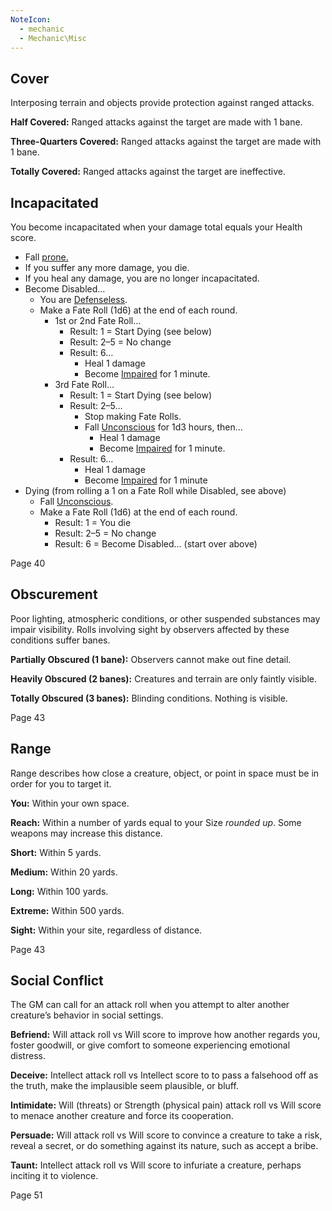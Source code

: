 ```yaml
---
NoteIcon:
  - mechanic
  - Mechanic\Misc
---
```

## Cover

Interposing terrain and objects provide protection against ranged attacks.

**Half Covered:** Ranged attacks against the target are made with 1 bane.

**Three-Quarters Covered:** Ranged attacks against the target are made with 1 bane.

**Totally Covered:** Ranged attacks against the target are ineffective.


## Incapacitated

You become incapacitated when your damage total equals your Health score.

- Fall [prone.](https://janscarton.com/sotdl/#prone)
- If you suffer any more damage, you die.
- If you heal any damage, you are no longer incapacitated.
- Become Disabled…
    - You are [Defenseless](https://janscarton.com/sotdl/#defenseless).
    - Make a Fate Roll (1d6) at the end of each round.
        - 1st or 2nd Fate Roll…
            - Result: 1 = Start Dying (see below)
            - Result: 2–5 = No change
            - Result: 6…
                - Heal 1 damage
                - Become [Impaired](https://janscarton.com/sotdl/#impared) for 1 minute.
        - 3rd Fate Roll…
            - Result: 1 = Start Dying (see below)
            - Result: 2–5…
                - Stop making Fate Rolls.
                - Fall [Unconscious](https://janscarton.com/sotdl/#unconscious) for 1d3 hours, then…
                    - Heal 1 damage
                    - Become [Impaired](https://janscarton.com/sotdl/#impared) for 1 minute.
            - Result: 6…
                - Heal 1 damage
                - Become [Impaired](https://janscarton.com/sotdl/#impared) for 1 minute
- Dying (from rolling a 1 on a Fate Roll while Disabled, see above)
    - Fall [Unconscious](https://janscarton.com/sotdl/#unconscious).
    - Make a Fate Roll (1d6) at the end of each round.
        - Result: 1 = You die
        - Result: 2–5 = No change
        - Result: 6 = Become Disabled… (start over above)

Page 40

## Obscurement

Poor lighting, atmospheric conditions, or other suspended substances may impair visibility. Rolls involving sight by observers affected by these conditions suffer banes.

**Partially Obscured (1 bane):** Observers cannot make out fine detail.

**Heavily Obscured (2 banes):** Creatures and terrain are only faintly visible.

**Totally Obscured (3 banes):** Blinding conditions. Nothing is visible.

Page 43

## Range

Range describes how close a creature, object, or point in space must be in order for you to target it.

**You:** Within your own space.

**Reach:** Within a number of yards equal to your Size _rounded up_. Some weapons may increase this distance.

**Short:** Within 5 yards.

**Medium:** Within 20 yards.

**Long:** Within 100 yards.

**Extreme:** Within 500 yards.

**Sight:** Within your site, regardless of distance.

Page 43

## Social Conflict

The GM can call for an attack roll when you attempt to alter another creature’s behavior in social settings.

**Befriend:** Will attack roll vs Will score to improve how another regards you, foster goodwill, or give comfort to someone experiencing emotional distress.

**Deceive:** Intellect attack roll vs Intellect score to to pass a falsehood off as the truth, make the implausible seem plausible, or bluff.

**Intimidate:** Will (threats) or Strength (physical pain) attack roll vs Will score to menace another creature and force its cooperation.

**Persuade:** Will attack roll vs Will score to convince a creature to take a risk, reveal a secret, or do something against its nature, such as accept a bribe.

**Taunt:** Intellect attack roll vs Will score to infuriate a creature, perhaps inciting it to violence.

Page 51
